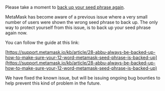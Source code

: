Please take a moment to [back up your seed phrase again](https://support.metamask.io/kb/article/28-abbu-always-be-backed-up-how-to-make-sure-your-12-word-metamask-seed-phrase-is-backed-up).

MetaMask has become aware of a previous issue where a very small number of users were shown the wrong seed phrase to back up. The only way to protect yourself from this issue, is to back up your seed phrase again now.

You can follow the guide at this link:

[https://support.metamask.io/kb/article/28-abbu-always-be-backed-up-how-to-make-sure-your-12-word-metamask-seed-phrase-is-backed-up](https://support.metamask.io/kb/article/28-abbu-always-be-backed-up-how-to-make-sure-your-12-word-metamask-seed-phrase-is-backed-up)

We have fixed the known issue, but will be issuing ongoing bug bounties to help prevent this kind of problem in the future.

